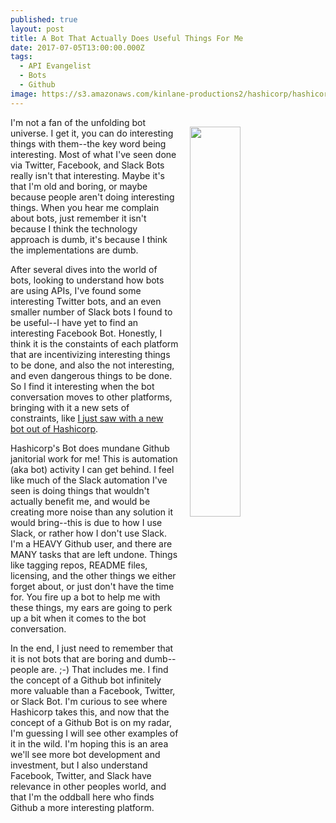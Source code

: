 ```yaml
---
published: true
layout: post
title: A Bot That Actually Does Useful Things For Me
date: 2017-07-05T13:00:00.000Z
tags:
  - API Evangelist
  - Bots
  - Github
image: https://s3.amazonaws.com/kinlane-productions2/hashicorp/hashicorp-logo.png
---
```

<p><a href="https://www.hashicorp.com"><img src="https://s3.amazonaws.com/kinlane-productions2/hashicorp/hashicorp-logo.png" align="right" width="40%" style="padding: 15px;" /></a></p>I'm not a fan of the unfolding bot universe. I get it, you can do interesting things with them--the key word being interesting. Most of what I've seen done via Twitter, Facebook, and Slack Bots really isn't that interesting. Maybe it's that I'm old and boring, or maybe because people aren't doing interesting things. When you hear me complain about bots, just remember it isn't because I think the technology approach is dumb, it's because I think the implementations are dumb.

After several dives into the world of bots, looking to understand how bots are using APIs, I've found some interesting Twitter bots, and an even smaller number of Slack bots I found to be useful--I have yet to find an interesting Facebook Bot. Honestly, I think it is the constaints of each platform that are incentivizing interesting things to be done, and also the not interesting, and even dangerous things to be done. So I find it interesting when the bot conversation moves to other platforms, bringing with it a new sets of constraints, like [I just saw with a new bot out of Hashicorp](https://www.hashicorp.com/blog/introducing-the-hashibot-github-bot/).

Hashicorp's Bot does mundane Github janitorial work for me! This is automation (aka bot) activity I can get behind. I feel like much of the Slack automation I've seen is doing things that wouldn't actually benefit me, and would be creating more noise than any solution it would bring--this is due to how I use Slack, or rather how I don't use Slack. I'm a HEAVY Github user, and there are MANY tasks that are left undone. Things like tagging repos, README files, licensing, and the other things we either forget about, or just don't have the time for. You fire up a bot to help me with these things, my ears are going to perk up a bit when it comes to the bot conversation.

In the end, I just need to remember that it is not bots that are boring and dumb--people are. ;-) That includes me. I find the concept of a Github bot infinitely more valuable than a Facebook, Twitter, or Slack Bot. I'm curious to see where Hashicorp takes this, and now that the concept of a Github Bot is on my radar, I'm guessing I will see other examples of it in the wild. I'm hoping this is an area we'll see more bot development and investment, but I also understand Facebook, Twitter, and Slack have relevance in other peoples world, and that I'm the oddball here who finds Github a more interesting platform.
